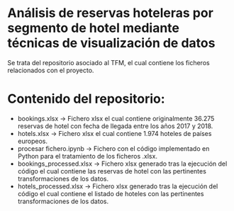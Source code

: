 # Análisis de reservas hoteleras por segmento de hotel mediante técnicas de visualización de datos
Se trata del repositorio asociado al TFM, el cual contiene los ficheros relacionados con el proyecto.

# Contenido del repositorio:
  * bookings.xlsx -> Fichero xlsx el cual contiene originalmente 36.275 reservas de hotel con fecha de llegada entre los años 2017 y 2018.
  * hotels.xlsx -> Fichero xlsx el cual contiene 1.974 hoteles de países europeos.
  * procesar fichero.ipynb -> Fichero con el código implementado en Python para el tratamiento de los ficheros .xlsx.
  * bookings_processed.xlsx -> Fichero xlsx generado tras la ejecución del código el cual contiene las reservas de hotel con las pertinentes transformaciones de los datos.
  * hotels_processed.xlsx -> Fichero xlsx generado tras la ejecución del código el cual contiene el listado de hoteles con las pertinentes transformaciones de los datos.
